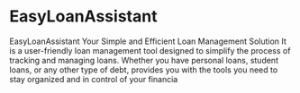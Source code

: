 # EasyLoanAssistant
EasyLoanAssistant Your Simple and Efficient Loan Management Solution It is a user-friendly loan management tool designed to simplify the process of tracking and managing loans. Whether you have personal loans, student loans, or any other type of debt, provides you with the tools you need to stay organized and in control of your financia
